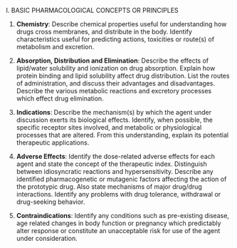 I. BASIC PHARMACOLOGICAL CONCEPTS OR PRINCIPLES

1. **Chemistry**: Describe chemical properties useful for understanding how
drugs cross membranes, and distribute in the body. Identify characteristics useful
for predicting actions, toxicities or route(s) of metabolism and excretion.

2. **Absorption, Distribution and Elimination**: Describe the effects of
lipid/water solubility and ionization on drug absorption. Explain how protein binding
and lipid solubility affect drug distribution. List the routes of administration, and
discuss their advantages and disadvantages. Describe the various metabolic
reactions and excretory processes which effect drug elimination.

3. **Indications**: Describe the mechanism(s) by which the agent under
discussion exerts its biological effects. Identify, when possible, the specific receptor
sites involved, and metabolic or physiological processes that are altered. From this
understanding, explain its potential therapeutic applications.

4. **Adverse Effects**: Identify the dose-related adverse effects for each agent
and state the concept of the therapeutic index. Distinguish between idiosyncratic
reactions and hypersensitivity. Describe any identified pharmacogenetic or
mutagenic factors affecting the action of the prototypic drug. Also state
mechanisms of major drug/drug interactions. Identify any problems with drug
tolerance, withdrawal or drug-seeking behavior.

5. **Contraindications**: Identify any conditions such as pre-existing disease,
age related changes in body function or pregnancy which predictably alter response
or constitute an unacceptable risk for use of the agent under consideration.
